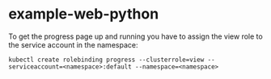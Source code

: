 # example-web-python

To get the progress page up and running you have to assign the view role to the service account in the namespace:
```
kubectl create rolebinding progress --clusterrole=view --serviceaccount=<namespace>:default --namespace=<namespace>
```
